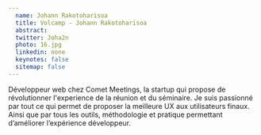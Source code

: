 ```yaml
---
  name: Johann Rakotoharisoa
  title: Volcamp - Johann Rakotoharisoa
  abstract: 
  twitter: Joha2n
  photo: 16.jpg
  linkedin: none
  keynotes: false
  sitemap: false
---
```

Développeur web chez Comet Meetings, la startup qui propose de révolutionner l'experience de la réunion et du séminaire. Je suis passionné par tout ce qui permet de proposer la meilleure UX aux utilisateurs finaux. Ainsi que par tous les outils, méthodologie et pratique permettant d’améliorer l’expérience développeur.